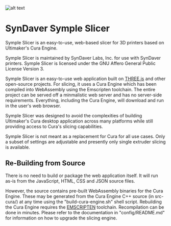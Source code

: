 ![alt text][logo]

SynDaver Symple Slicer
======================

Symple Slicer is an easy-to-use, web-based slicer for 3D printers based on
Ultimaker's Cura Engine.

Symple Slicer is maintained by SynDaver Labs, Inc. for use with SynDaver
printers. Symple Slicer is licensed under the GNU Affero General Public
License Version 3.

Symple Slicer is an easy-to-use web application built on [THREE.js] and
other open-source projects. For slicing, it uses a Cura Engine which has
been compiled into WebAssembly using the Emscripten toolchain. The entire
project can be served off a minmalistic web server and has no server-side
requirements. Everything, including the Cura Engine, will download and run
in the user's web browser.

Symple Slicer was designed to avoid the complexities of building Ultimaker's
Cura desktop application across many platforms while still providing access
to Cura's slicing capabilities.

Symple Slicer is not meant as a replacement for Cura for all use cases. Only
a subset of settings are adjustable and presently only single extruder slicing
is available.

Re-Building from Source
-----------------------

There is no need to build or package the web application itself. It will run
as-is from the JavaScript, HTML, CSS and JSON source files.

However, the source contains pre-built WebAssembly binaries for the Cura Engine.
These may be generated from the Cura Engine C++ source (in src-cura/) at any
time using the "build-cura-engine.sh" shell script. Rebuilding the Cura Engine
requires the [EMSCRIPTEN] toolchain. Recompilation can be done in minutes.
Please refer to the documentation in "config/README.md" for information on how
to upgrade the slicing engine.

[THREE.js]: https://threejs.org
[EMSCRIPTEN]: https://emscripten.org

[logo]: https://github.com/SynDaverCO/symple-slicer/raw/master/images/screenshot.png "Symple Slicer"